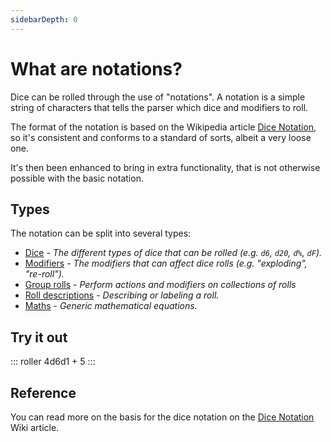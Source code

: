 ```yaml
---
sidebarDepth: 0
---
```


# What are notations?

Dice can be rolled through the use of "notations".
A notation is a simple string of characters that tells the parser which dice and modifiers to roll.

The format of the notation is based on the Wikipedia article [Dice Notation](https://en.wikipedia.org/wiki/Dice_notation),
so it's consistent and conforms to a standard of sorts, albeit a very loose one.

It's then been enhanced to bring in extra functionality, that is not otherwise possible with the basic notation.


## Types

The notation can be split into several types:

* [Dice](dice.md) - _The different types of dice that can be rolled (e.g. `d6`, `d20`, `d%`, `dF`)._
* [Modifiers](modifiers.md) - _The modifiers that can affect dice rolls (e.g. "exploding", "re-roll")._
* [Group rolls](group-rolls.md) <Badge text="New" vertical="middle"/> - _Perform actions and modifiers on collections of rolls_
* [Roll descriptions](roll-descriptions.md) <Badge text="New" vertical="middle"/> - _Describing or labeling a roll._
* [Maths](maths.md) - _Generic mathematical equations._


## Try it out

::: roller 4d6d1 + 5 :::


## Reference

You can read more on the basis for the dice notation on the [Dice Notation](https://en.wikipedia.org/wiki/Dice_notation) Wiki article.
